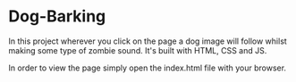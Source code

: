 # Dog-Barking
In this project wherever you click on the page a dog image will follow whilst making some type of zombie sound. It's built with HTML, CSS and JS.

In order to view the page simply open the index.html file with your browser.
